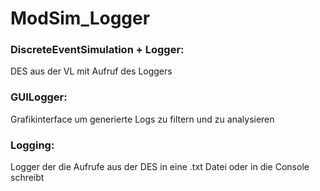 # ModSim_Logger

### DiscreteEventSimulation + Logger:
DES aus der VL mit Aufruf des Loggers

### GUILogger:
Grafikinterface um generierte Logs zu filtern und zu analysieren

### Logging:
Logger der die Aufrufe aus der DES in eine .txt Datei oder in die Console schreibt

